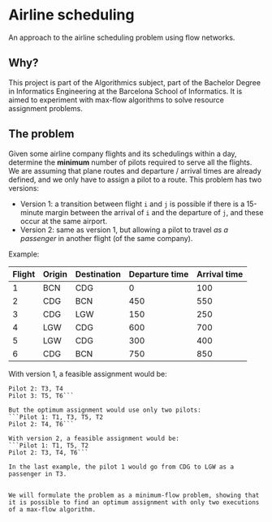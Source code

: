 Airline scheduling
====================
An approach to the airline scheduling problem using flow networks.

Why?
-------------
This project is part of the Algorithmics subject, part of the Bachelor Degree in Informatics Engineering at the Barcelona School of Informatics.
It is aimed to experiment with max-flow algorithms to solve resource assignment problems.

The problem
------------
Given some airline company flights and its schedulings within a day, determine the **minimum** number of pilots required to serve all the flights.
We are assuming that plane routes and departure / arrival times are already defined, and we only have to assign a pilot to a route.
This problem has two versions:

- Version 1: a transition between flight `i` and `j` is possible if there is a 15-minute margin between the arrival of `i` and the departure of `j`, and these occur at the same airport.
- Version 2: same as version 1, but allowing a pilot to travel *as a passenger* in another flight (of the same company).

Example:

Flight | Origin | Destination | Departure time | Arrival time
-------|--------|-------------|----------------|-------------
1 | BCN | CDG | 0 | 100
2 | CDG | BCN | 450 | 550
3 | CDG | LGW | 150 | 250
4 | LGW | CDG | 600 | 700
5 | LGW | CDG | 300 | 400
6 | CDG | BCN | 750 | 850

With version 1, a feasible assignment would be:
```Pilot 1: T1, T2
Pilot 2: T3, T4
Pilot 3: T5, T6```

But the optimum assignment would use only two pilots:
```Pilot 1: T1, T3, T5, T2
Pilot 2: T4, T6```

With version 2, a feasible assignment would be:
```Pilot 1: T1, T5, T2
Pilot 2: T3, T4, T6```

In the last example, the pilot 1 would go from CDG to LGW as a passenger in T3.


We will formulate the problem as a minimum-flow problem, showing that it is possible to find an optimum assignment with only two executions of a max-flow algorithm.

